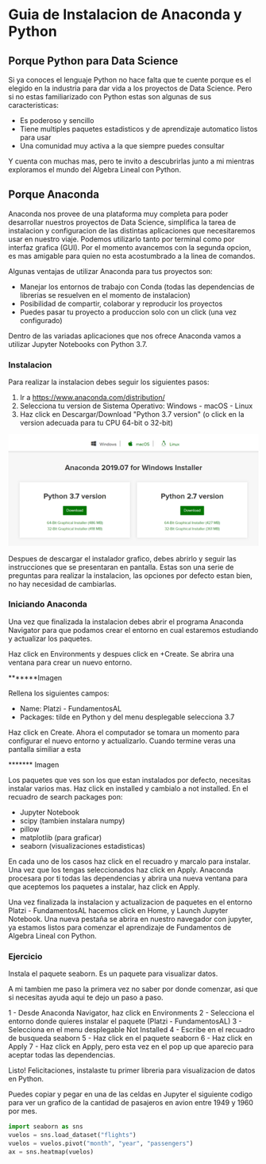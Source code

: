 # Guia de Instalacion de Anaconda y Python

## Porque Python para Data Science
Si ya conoces el lenguaje Python no hace falta que te cuente porque es el elegido en la industria para dar vida a los proyectos de Data Science. Pero si no estas familiarizado con Python estas son algunas de sus caracteristicas:

* Es poderoso y sencillo
* Tiene multiples paquetes estadisticos y de aprendizaje automatico listos para usar
* Una comunidad muy activa a la que siempre puedes consultar

Y cuenta con muchas mas, pero te invito a descubrirlas junto a mi mientras exploramos el mundo del Algebra Lineal con Python.

## Porque Anaconda
Anaconda nos provee de una plataforma muy completa para poder desarrollar nuestros proyectos de Data Science, simplifica la tarea de instalacion y configuracion de las distintas aplicaciones que necesitaremos usar en nuestro viaje. Podemos utilizarlo tanto por terminal como por interfaz grafica (GUI). Por el momento avancemos con la segunda opcion, es mas amigable para quien no esta acostumbrado a la linea de comandos.

Algunas ventajas de utilizar Anaconda para tus proyectos son:
* Manejar los entornos de trabajo con Conda (todas las dependencias de librerias se resuelven en el momento de instalacion)
* Posibilidad de compartir, colaborar y reproducir los proyectos
* Puedes pasar tu proyecto a produccion solo con un click (una vez configurado)

Dentro de las variadas aplicaciones que nos ofrece Anaconda vamos a utilizar Jupyter Notebooks con Python 3.7.

### Instalacion

Para realizar la instalacion debes seguir los siguientes pasos:

1. Ir a https://www.anaconda.com/distribution/
2. Selecciona tu version de Sistema Operativo: Windows - macOS - Linux
3. Haz click en Descargar/Download "Python 3.7 version" (o click en la version adecuada para tu CPU 64-bit o 32-bit)

![Captura Pantalla Descarga Anaconda](imagenes/anaconda.captura.pantalla.descarga.png?raw=true "Descarga Instalador Anaconda")

Despues de descargar el instalador grafico, debes abrirlo y seguir las instrucciones que se presentaran en pantalla. Estas son una serie de preguntas para realizar la instalacion, las opciones por defecto estan bien, no hay necesidad de cambiarlas.

### Iniciando Anaconda

Una vez que finalizada la instalacion debes abrir el programa Anaconda Navigator para que podamos crear el entorno en cual estaremos estudiando y actualizar los paquetes.

Haz click en Environments y despues click en +Create. Se abrira una ventana para crear un nuevo entorno. 

*******Imagen

Rellena los siguientes campos:

* Name: Platzi - FundamentosAL
* Packages: tilde en Python y del menu desplegable selecciona 3.7

Haz click en Create. Ahora el computador se tomara un momento para configurar el nuevo entorno y actualizarlo. Cuando termine veras una pantalla similiar a esta 

******* Imagen

Los paquetes que ves son los que estan instalados por defecto, necesitas instalar varios mas. Haz click en installed y cambialo a not installed. En el recuadro de search packages pon:

* Jupyter Notebook
* scipy (tambien instalara numpy)
* pillow
* matplotlib (para graficar)
* seaborn (visualizaciones estadisticas)

En cada uno de los casos haz click en el recuadro y marcalo para instalar. Una vez que los tengas seleccionados haz click en Apply. Anaconda procesara por ti todas las dependencias y abrira una nueva ventana para que aceptemos los paquetes a instalar, haz click en Apply.

Una vez finalizada la instalacion y actualizacion de paquetes en el entorno Platzi - FundamentosAL hacemos click en Home, y Launch Jupyter Notebook. Una nueva pestaña se abrira en nuestro navegador con jupyter, ya estamos listos para comenzar el aprendizaje de Fundamentos de Algebra Lineal con Python.

### Ejercicio

Instala el paquete seaborn. Es un paquete para visualizar datos.

A mi tambien me paso la primera vez no saber por donde comenzar, asi que si necesitas ayuda aqui te dejo un paso a paso.

1 - Desde Anaconda Navigator, haz click en Environments
2 - Selecciona el entorno donde quieres instalar el paquete (Platzi - FundamentosAL)
3 - Selecciona en el menu desplegable Not Installed
4 - Escribe en el recuadro de busqueda seaborn
5 - Haz click en el paquete seaborn
6 - Haz click en Apply
7 - Haz click en Apply, pero esta vez en el pop up que aparecio para aceptar todas las dependencias.

Listo! Felicitaciones, instalaste tu primer libreria para visualizacion de datos en Python.

Puedes copiar y pegar en una de las celdas en Jupyter el siguiente codigo para ver un grafico de la cantidad de pasajeros en avion entre 1949 y 1960 por mes.

```Python
import seaborn as sns
vuelos = sns.load_dataset("flights")
vuelos = vuelos.pivot("month", "year", "passengers")
ax = sns.heatmap(vuelos)
```
